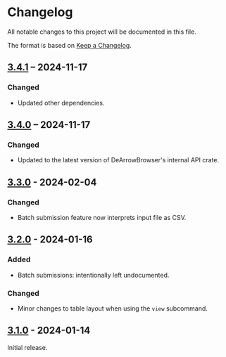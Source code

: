 # Changelog
All notable changes to this project will be documented in this file.

The format is based on [Keep a Changelog](https://keepachangelog.com/en/1.1.0/).

## [3.4.1] – 2024-11-17

### Changed
- Updated other dependencies.

## [3.4.0] – 2024-11-17

### Changed
- Updated to the latest version of DeArrowBrowser's internal API crate.

## [3.3.0] - 2024-02-04

### Changed
- Batch submission feature now interprets input file as CSV.

## [3.2.0] - 2024-01-16

### Added
- Batch submissions: intentionally left undocumented.

### Changed
- Minor changes to table layout when using the `view` subcommand.

## [3.1.0] - 2024-01-14
Initial release.

[3.4.1]: https://github.com/mschae23/dearrow-cli/releases/tag/v3.4.1
[3.4.0]: https://github.com/mschae23/dearrow-cli/releases/tag/v3.4.0
[3.3.0]: https://github.com/mschae23/dearrow-cli/releases/tag/v3.3.0
[3.2.0]: https://github.com/mschae23/dearrow-cli/releases/tag/v3.2.0
[3.1.0]: https://github.com/mschae23/dearrow-cli/releases/tag/v3.1.0
